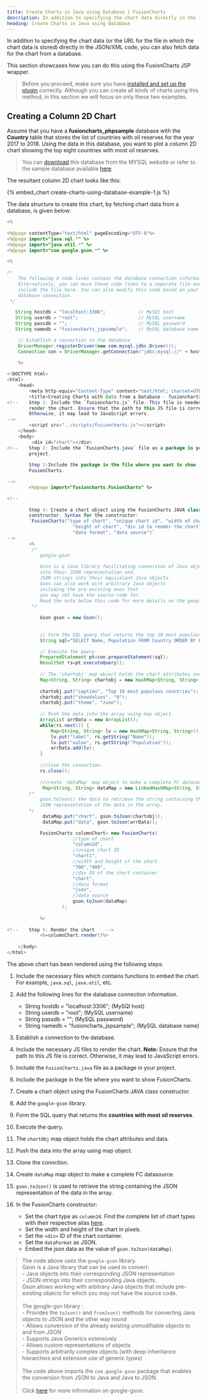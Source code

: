 ```yaml
---
title: Create Charts in Java using Database | FusionCharts
description: In addition to specifying the chart data directly in the JSON/XML code, you can also fetch data for the chart from a database.
heading: Create Charts in Java using Database
---
```


In addition to specifying the chart data (or the URL for the file in which the chart data is stored) directly in the JSON/XML code, you can also fetch data for the chart from a database.

This section showcases how you can do this using the FusionCharts JSP wrapper.

> Before you proceed, make sure you have [installed and set up the plugin](/getting-started/java/install-using-java) correctly. Although you can create all kinds of charts using this method, in this section we will focus on only these two examples.

## Creating a Column 2D Chart

Assume that you have a __fusioncharts_phpsample__ database with the __Country__ table that stores the list of countries with oil reserves for the year 2017 to 2018. Using the data in this database, you want to plot a column 2D chart showing the top eight countries with most oil reserves.

> You can [download](http://dev.mysql.com/doc/index-other.html) this database from the MYSQL website or refer to the sample database available [here](https://dev.mysql.com/doc/world-setup/en/).

The resultant column 2D chart looks like this:

{% embed_chart create-charts-using-database-example-1.js %}

The data structure to create this chart, by fetching chart data from a database, is given below:

```java
<%
    
<%@page contentType="text/html" pageEncoding="UTF-8"%>
<%@page import="java.sql.*" %>
<%@page import="java.util.*" %>
<%@page import="com.google.gson.*" %>

<%
    
/* 
    The following 4 code lines contain the database connection information.
    Alternatively, you can move these code lines to a separate file and
    include the file here. You can also modify this code based on your 
    database connection. 
 */

   String hostdb = "localhost:3306";  			// MySQl host
   String userdb = "root";  					// MySQL username
   String passdb = "";  						// MySQL password
   String namedb = "fusioncharts_jspsample";  	// MySQL database name

    // Establish a connection to the database
    DriverManager.registerDriver(new com.mysql.jdbc.Driver());
    Connection con = DriverManager.getConnection("jdbc:mysql://" + hostdb + "/" + namedb , userdb , passdb);
   
    %>

<!DOCTYPE html>
<html>
    <head>
        <meta http-equiv="Content-Type" content="text/html; charset=UTF-8">
        <title>Creating Charts with Data from a Database - fusioncharts.com</title>
<!-- 	Step 1: Include the `fusioncharts.js` file. This file is needed to
        render the chart. Ensure that the path to this JS file is correct.
        Otherwise, it may lead to JavaScript errors.
--> 
        <script src="../scripts/fusioncharts.js"></script>
    </head>
    <body>
         <div id="chart"></div>
<!--    Step 2: Include the `FusionCharts.java` file as a package in your 
        project.
    
        Step 3:Include the package in the file where you want to show 
        FusionCharts.

-->
        <%@page import="fusioncharts.FusionCharts" %>

<!--
        
        Step 4: Create a chart object using the FusionCharts JAVA class 
        constructor. Syntax for the constructor: 
        `FusionCharts("type of chart", "unique chart id", "width of chart",
                        "height of chart", "div id to render the chart", 
                        "data format", "data source")`   
-->           
        <%
         /*
            google-gson
    
            Gson is a Java library facilitating conversion of Java objects 
            into their JSON representation and 
            JSON strings into their equivalant Java objects. 
            Gson can also work with arbitrary Java objects 
            including the pre-existing ones that 
            you may not have the source-code for. 
            Read the note below this code for more details on the google-gson library.    
         */
    
            Gson gson = new Gson();
            
            
            // Form the SQL query that returns the top 10 most populous countries
            String sql="SELECT Name, Population FROM Country ORDER BY Population DESC LIMIT 10";

            // Execute the query
            PreparedStatement pt=con.prepareStatement(sql);    
            ResultSet rs=pt.executeQuery();
            
            // The 'chartobj' map object holds the chart attributes and data.
            Map<String, String> chartobj = new HashMap<String, String>();
            
            chartobj.put("caption", "Top 10 most populous countries");
            chartobj.put("showValues", "0");
            chartobj.put("theme", "zune");
 
            // Push the data into the array using map object.
            ArrayList arrData = new ArrayList();
            while(rs.next()) {
                Map<String, String> lv = new HashMap<String, String>();
                lv.put("label", rs.getString("Name"));
                lv.put("value", rs.getString("Population"));
                arrData.add(lv);             
            }
            
            //close the connection.
            rs.close();
 
            //create 'dataMap' map object to make a complete FC datasource.
             Map<String, String> dataMap = new LinkedHashMap<String, String>();  
        /*
            gson.toJson() the data to retrieve the string containing the
            JSON representation of the data in the array.
        */
             dataMap.put("chart", gson.toJson(chartobj));
             dataMap.put("data", gson.toJson(arrData));

            FusionCharts columnChart= new FusionCharts(
                        //type of chart
            			"column2d",				
                        //unique chart ID
                        "chart1",				
                        //width and height of the chart
                        "700","400",			
                        //div ID of the chart container
                        "chart",				
                        //data format
                        "json",					
                        //data source
                        gson.toJson(dataMap) 	
                    );
           
            %>
            
<!--    Step 5: Render the chart    -->                
            <%=columnChart.render()%>
        
    </body>
</html>

```

The above chart has been rendered using the following steps:

1. Include the necessary files which contains functions to embed the chart. For example, `java.sql`, `java.util`, etc.

2. Add the following lines for the database connection information.
    * String hostdb = "localhost:3306"; (MySQl host)
    * String userdb = "root"; (MySQL username)
    * String passdb = ""; (MySQL password)
    * String namedb = "fusioncharts_jspsample"; (MySQL database name)

3. Establish a connection to the database.

4. Include the necessary JS files to render the chart. **Note:** Ensure that the path to this JS file is correct. Otherwise, it may lead to JavaScript errors.

5. Include the `FusionCharts.java` file as a package in your project.

6. Include the package in the file where you want to show FusionCharts.

7. Create a chart object using the FusionCharts JAVA class constructor.

8. Add the `google-gson` library.

9. Form the SQL query that returns the **countries with most oil reserves**.

10. Execute the query.

11. The `chartObj` map object holds the chart attributes and data.

12. Push the data into the array using map object.

13. Clone the connction.

14. Create `dataMap` map object to make a complete FC datasource.

15. `gson.toJson()` is  used to retrieve the string containing the JSON representation of the data in the array.

16. In the FusionCharts constructor:
    * Set the chart type as `column2d`. Find the complete list of chart types with their respective alias [here](https://www.fusioncharts.com/dev/chart-guide/list-of-charts).
    * Set the width and height of the chart in pixels. 
    * Set the `<div>` ID of the chart container.
    * Set the `dataFormat` as JSON.
    * Embed the json data as the value of `gson.toJson(dataMap)`.

> The code above uses the `google-gson` library. <br> Gson is a Java library that can be used to convert: <br> - Java objects into their corresponding JSON representation <br> - JSON strings into their corresponding Java objects. <br> Gson allows working with arbitrary Java objects that include pre-existing objects for which you may not have the source code. <br> <br> The google-gsn library : <br> - Provides the `toJson()` and `fromJson()` methods for converting Java objects to JSON and the other way round <br> - Allows conversion of the already existing unmodifiable objects to and from JSON <br> - Supports Java Generics extensively <br> - Allows custom representations of objects <br> - Supports arbitrarily complex objects (with deep inheritance hierarchies and extensive use of generic types) <br> <br> The code above imports the `com.google.gson` package that enables the conversion from JSON to Java and Java to JSON. <br> <br> Click [here](https://github.com/google/gson) for more information on google-gson.